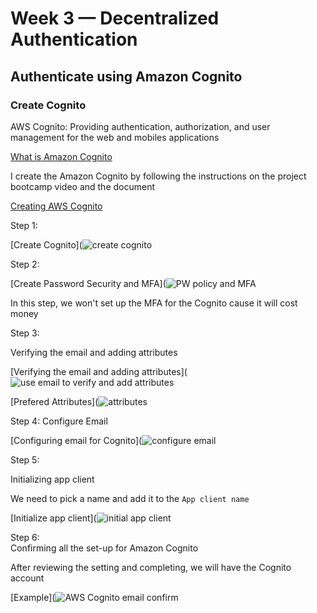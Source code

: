 # Week 3 — Decentralized Authentication

## Authenticate using Amazon Cognito

### Create Cognito

AWS Cognito: Providing authentication, authorization, and user management for the web and mobiles applications

[What is Amazon Cognito](https://docs.aws.amazon.com/cognito/latest/developerguide/what-is-amazon-cognito.html)


I create the Amazon Cognito by following the instructions on the project bootcamp video and the document 

[Creating AWS Cognito](https://docs.aws.amazon.com/cognito/latest/developerguide/tutorial-create-user-pool.html)


Step 1: 

[Create Cognito](![create cognito](https://user-images.githubusercontent.com/93460271/224466465-624604c8-ebaa-4a36-a19b-f7b42d92546b.png)

Step 2: 

[Create Password Security and MFA](![PW policy and MFA](https://user-images.githubusercontent.com/93460271/224466501-7a5b5fef-4fe3-4cfa-9b38-38a90994411e.png)

In this step, we won't set up the MFA for the Cognito cause it will cost money

Step 3: 

Verifying the email and adding attributes 

[Verifying the email and adding attributes](![use email to verify and add attributes](https://user-images.githubusercontent.com/93460271/224466632-f918dc86-40fd-4b8c-9266-feaeb4173ddf.png)

[Prefered Attributes](![attributes](https://user-images.githubusercontent.com/93460271/224466811-365496de-3f79-4d21-b1d0-99a593931079.png)

Step 4: 
Configure Email

[Configuring email for Cognito](![configure email](https://user-images.githubusercontent.com/93460271/224466776-2c4d8201-c27a-41ab-92be-41923b672be8.png)

Step 5: 

Initializing app client

We need to pick a name and add it to the ``` App client name ```

[Initialize app client](![initial app client](https://user-images.githubusercontent.com/93460271/224466842-6b8f6a5a-d907-467b-94f7-f517c5b8cccd.png)

Step 6:  
Confirming all the set-up for Amazon Cognito

After reviewing the setting and completing, we will have the Cognito account 

[Example](![AWS Cognito email confirm](https://user-images.githubusercontent.com/93460271/224466945-7ad23fc3-e9ab-4089-b841-0354282981c0.png)



